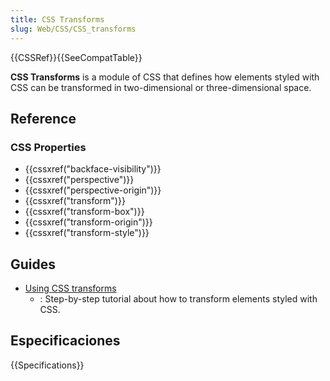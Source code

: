 ```yaml
---
title: CSS Transforms
slug: Web/CSS/CSS_transforms
---
```


{{CSSRef}}{{SeeCompatTable}}

**CSS Transforms** is a module of CSS that defines how elements styled with CSS can be transformed in two-dimensional or three-dimensional space.

## Reference

### CSS Properties

- {{cssxref("backface-visibility")}}
- {{cssxref("perspective")}}
- {{cssxref("perspective-origin")}}
- {{cssxref("transform")}}
- {{cssxref("transform-box")}}
- {{cssxref("transform-origin")}}
- {{cssxref("transform-style")}}

## Guides

- [Using CSS transforms](/es/docs/Web/CSS/CSS_Transforms/Using_CSS_transforms)
  - : Step-by-step tutorial about how to transform elements styled with CSS.

## Especificaciones

{{Specifications}}
